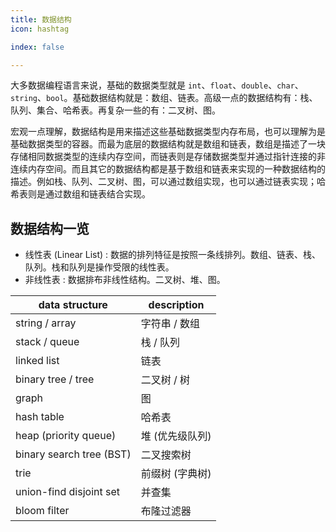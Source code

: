 ```yaml
---
title: 数据结构
icon: hashtag

index: false

---
```


  大多数据编程语言来说，基础的数据类型就是 `int`、`float`、`double`、`char`、`string`、`bool`。基础数据结构就是：数组、链表。高级一点的数据结构有：栈、队列、集合、哈希表。再复杂一些的有：二叉树、图。
  
  宏观一点理解，数据结构是用来描述这些基础数据类型内存布局，也可以理解为是基础数据类型的容器。而最为底层的数据结构就是数组和链表，数组是描述了一块存储相同数据类型的连续内存空间，而链表则是存储数据类型并通过指针连接的非连续内存空间。而且其它的数据结构都是基于数组和链表来实现的一种数据结构的描述。例如栈、队列、二叉树、图，可以通过数组实现，也可以通过链表实现；哈希表则是通过数组和链表结合实现。

<!-- more -->

## 数据结构一览

- 线性表 (Linear List) : 数据的排列特征是按照一条线排列。数组、链表、栈、队列。栈和队列是操作受限的线性表。
- 非线性表 : 数据排布非线性结构。二叉树、堆、图。

| data structure | description
| -- | --
| string / array            | 字符串 / 数组
| stack / queue             | 栈 / 队列
| linked list               | 链表
| binary tree / tree        | 二叉树 / 树
| graph                     | 图
| hash table                | 哈希表
| heap (priority queue)     | 堆 (优先级队列)
| binary search tree (BST)  | 二叉搜索树
| trie                      | 前缀树 (字典树)
| union-find disjoint set   | 并查集
| bloom filter              | 布隆过滤器
